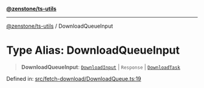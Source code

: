 [**@zenstone/ts-utils**](../README.md)

***

[@zenstone/ts-utils](../globals.md) / DownloadQueueInput

# Type Alias: DownloadQueueInput

> **DownloadQueueInput**: [`DownloadInput`](DownloadInput.md) \| `Response` \| [`DownloadTask`](../classes/DownloadTask.md)

Defined in: [src/fetch-download/DownloadQueue.ts:19](https://github.com/janpoem/ts-utils/blob/034fdce9c8e357e20394a193c81088a159ce6f86/src/fetch-download/DownloadQueue.ts#L19)
